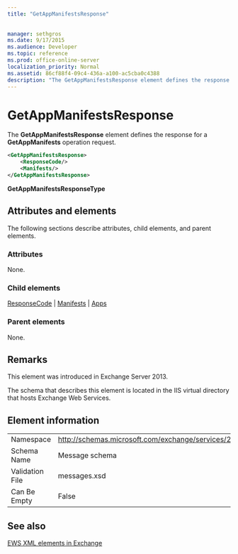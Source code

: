 ```yaml
---
title: "GetAppManifestsResponse"
 
 
manager: sethgros
ms.date: 9/17/2015
ms.audience: Developer
ms.topic: reference
ms.prod: office-online-server
localization_priority: Normal
ms.assetid: 86cf88f4-09c4-436a-a100-ac5cba0c4388
description: "The GetAppManifestsResponse element defines the response for a GetAppManifests operation request."
---
```


# GetAppManifestsResponse

The **GetAppManifestsResponse** element defines the response for a **GetAppManifests** operation request. 
  
```XML
<GetAppManifestsResponse>
    <ResponseCode/>
    <Manifests/>
</GetAppManifestsResponse>
```

 **GetAppManifestsResponseType**
## Attributes and elements

The following sections describe attributes, child elements, and parent elements.
  
### Attributes

None.
  
### Child elements

[ResponseCode](responsecode.md) | [Manifests](manifests.md) | [Apps](apps.md)
  
### Parent elements

None.
  
## Remarks

This element was introduced in Exchange Server 2013.
  
The schema that describes this element is located in the IIS virtual directory that hosts Exchange Web Services.
  
## Element information

|||
|:-----|:-----|
|Namespace  <br/> |http://schemas.microsoft.com/exchange/services/2006/messages  <br/> |
|Schema Name  <br/> |Message schema  <br/> |
|Validation File  <br/> |messages.xsd  <br/> |
|Can Be Empty  <br/> |False  <br/> |
   
## See also



[EWS XML elements in Exchange](ews-xml-elements-in-exchange.md)

